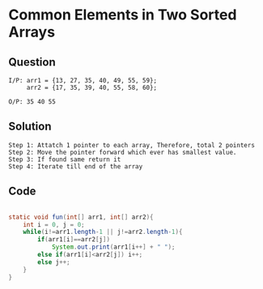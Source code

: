 # Common Elements in Two Sorted Arrays

## Question

    I/P: arr1 = {13, 27, 35, 40, 49, 55, 59};
         arr2 = {17, 35, 39, 40, 55, 58, 60};

    O/P: 35 40 55

## Solution

    Step 1: Attatch 1 pointer to each array, Therefore, total 2 pointers
    Step 2: Move the pointer forward which ever has smallest value.
    Step 3: If found same return it
    Step 4: Iterate till end of the array

## Code

```java

static void fun(int[] arr1, int[] arr2){
    int i = 0, j = 0;
    while(i!=arr1.length-1 || j!=arr2.length-1){
        if(arr1[i]==arr2[j])
            System.out.print(arr1[i++] + " ");
        else if(arr1[i]<arr2[j]) i++;
        else j++;
    }
}

```
